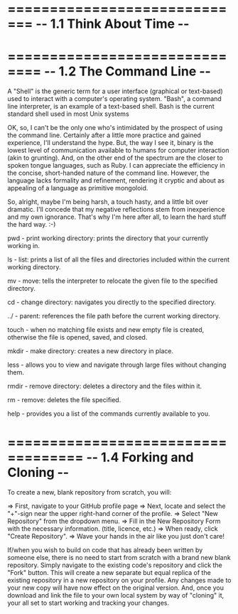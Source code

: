 =============================
-- 1.1 Think About Time --
=============================





==============================
-- 1.2 The Command Line --
==============================

A "Shell" is the generic term for a user interface (graphical or text-based) used to interact with a computer's operating system.  "Bash", a command line interpreter, is an example of a text-based shell.  Bash is the current standard shell used in most Unix systems

OK, so, I can't be the only one who's intimidated by the prospect of using the command line. Certainly after a little more practice and gained experience, I'll understand the hype.  But, the way I see it, binary is the lowest level of communication available to humans for computer interaction (akin to grunting). And, on the other end of the spectrum are the closer to spoken tongue languages, such as Ruby.  I can appreciate the efficiency in the concise, short-handed nature of the command line. However, the language lacks formality and refinement, rendering it cryptic and about as appealing of a language as primitive mongoloid.

So, alright, maybe I'm being harsh, a touch hasty, and a little bit over dramatic. I'll concede that my negative reflections stem from inexperience and my own ignorance. That's why I'm here after all, to learn the hard stuff the hard way.   :-)   

pwd - print working directory: prints the directory that your           currently working in.

ls - list: prints a list of all the files and directories included      within the current working directory.

mv - move: tells the interpreter to relocate the given file to the      specified directory.

cd - change directory: navigates you directly to the specified           directory.

../ - parent:  references the file path before the current working          directory.

touch - when no matching file exists and new empty file is created,         otherwise the file is opened, saved, and closed.

mkdir - make directory: creates a new directory in place.

less - allows you to view and navigate through large files without      changing them.

rmdir - remove directory: deletes a directory and the files within      it.

rm - remove: deletes the file specified.

help - provides you a list of the commands currently available to       you.



===================================
-- 1.4 Forking and Cloning --
===================================

To create a new, blank repository from scratch, you will:

=> First, navigate to your GitHub profile page
=> Next, locate and select the "+"-sign near the upper right-hand         corner of the profile.
=> Select "New Repository" from the dropdown menu.
=> Fill in the New Repository Form with the necessary information.         (title, licence, etc.)
=> When ready, click "Create Repository".
=> Wave your hands in the air like you just don't care!

If/when you wish to build on code that has already been written by someone else, there is no need to start from scratch with a brand new blank repository. Simply navigate to the existing code's repository and click the "Fork" button.  This will create a new separate but equal replica of the existing repository in a new repository on your profile. Any  changes made to your new copy will have now effect on the original version.  And, once you download and link the file to your own local system by way of "cloning" it, your all set to start working and tracking your changes. 